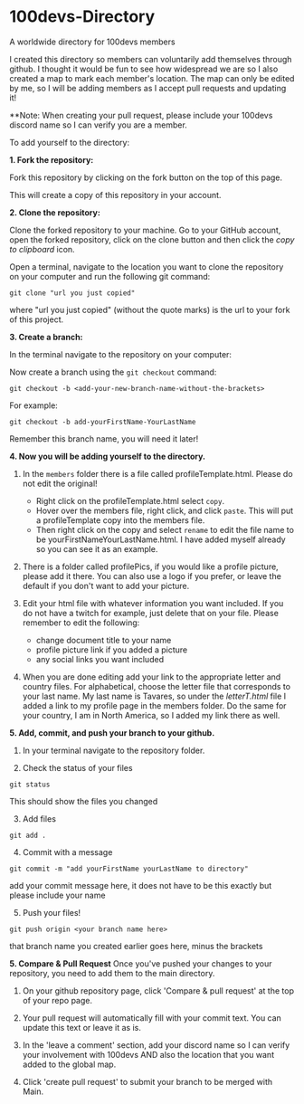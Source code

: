 # 100devs-Directory
A worldwide directory for 100devs members

I created this directory so members can voluntarily add themselves through github. I thought it would be fun to see how widespread we are so I also created a map to mark each member's location. The map can only be edited by me, so I will be adding members as I accept pull requests and updating it!

**Note: When creating your pull request, please include your 100devs discord name so I can verify you are a member.

To add yourself to the directory:

**1. Fork the repository:**

Fork this repository by clicking on the fork button on the top of this page.

This will create a copy of this repository in your account.

**2. Clone the repository:**

Clone the forked repository to your machine. Go to your GitHub account, open the forked repository, click on the clone button and then click the *copy to clipboard* icon.

Open a terminal, navigate to the location you want to clone the repository on your computer and run the following git command:

```
git clone "url you just copied"
```
where "url you just copied" (without the quote marks) is the url to your fork of this project.

**3. Create a branch:**

In the terminal navigate to the repository on your computer:

Now create a branch using the `git checkout` command:
```
git checkout -b <add-your-new-branch-name-without-the-brackets>
```

For example:
```
git checkout -b add-yourFirstName-YourLastName
```
Remember this branch name, you will need it later!

**4. Now you will be adding yourself to the directory.** 

1. In the ```members``` folder there is a file called profileTemplate.html. Please do not edit the original! 
    * Right click on the profileTemplate.html select ```copy```. 
    * Hover over the members file, right click, and click ```paste```. This will put a profileTemplate copy into the members file. 
    * Then right click on the copy and select ```rename``` to edit the file name to be yourFirstNameYourLastName.html. 
I have added myself already so you can see it as an example.

2. There is a folder called profilePics, if you would like a profile picture, please add it there. You can also use a logo if you prefer, or leave the default if you don't want to add your picture.

3. Edit your html file with whatever information you want included. If you do not have a twitch for example, just delete that on your file. Please remember to edit the following:
    * change document title to your name
    * profile picture link if you added a picture
    * any social links you want included

4. When you are done editing add your link to the appropriate letter and country files. For alphabetical, choose the letter file that corresponds to your last name. My last name is Tavares, so under the *letterT.html* file I added a link to my profile page in the members folder. Do the same for your country, I am in North America, so I added my link there as well.

**5. Add, commit, and push your branch to your github.**

1. In your terminal navigate to the repository folder.

2. Check the status of your files
```
git status
``` 
This should show the files you changed

3. Add files
```
git add .
```

4. Commit with a message
```
git commit -m "add yourFirstName yourLastName to directory"
``` 
add your commit message here, it does not have to be this exactly but please include your name

5. Push your files!
```
git push origin <your branch name here>
``` 
that branch name you created earlier goes here, minus the brackets

**5. Compare & Pull Request**
Once you've pushed your changes to your repository, you need to add them to the main directory. 

1. On your github repository page, click 'Compare & pull request' at the top of your repo page.

2. Your pull request will automatically fill with your commit text. You can update this text or leave it as is.

3. In the 'leave a comment' section, add your discord name so I can verify your involvement with 100devs AND also the location that you want added to the global map.

4. Click 'create pull request' to submit your branch to be merged with Main.
